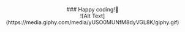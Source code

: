 <center> ### Happy coding!👋 </center>
<center> ![Alt Text](https://media.giphy.com/media/yUSO0MUNfM8dyVGL8K/giphy.gif) </center>


<!--
**RubenSom20/RubenSom20** is a ✨ _special_ ✨ repository because its `README.md` (this file) appears on your GitHub profile.

Here are some ideas to get you started:

- 🔭 I’m currently working on ...
- 🌱 I’m currently learning ...
- 👯 I’m looking to collaborate on ...
- 🤔 I’m looking for help with ...
- 💬 Ask me about ...
- 📫 How to reach me: ...
- 😄 Pronouns: ...
- ⚡ Fun fact: ...
-->
